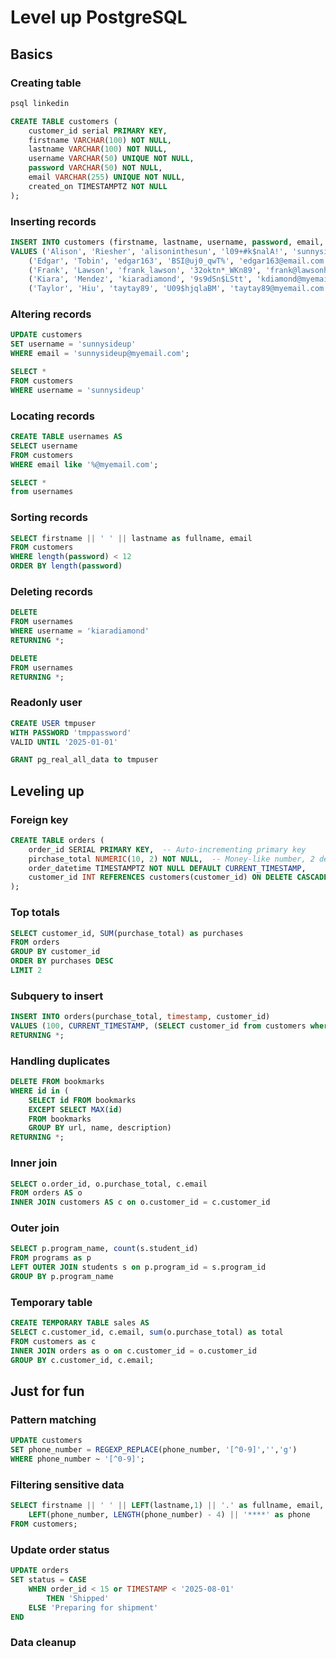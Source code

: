 # Level up PostgreSQL

## Basics

### Creating table

```sh
psql linkedin
```

```sql
CREATE TABLE customers (
    customer_id serial PRIMARY KEY,
    firstname VARCHAR(100) NOT NULL,
    lastname VARCHAR(100) NOT NULL,
    username VARCHAR(50) UNIQUE NOT NULL,
    password VARCHAR(50) NOT NULL,
    email VARCHAR(255) UNIQUE NOT NULL,
    created_on TIMESTAMPTZ NOT NULL
);
```

### Inserting records

```sql
INSERT INTO customers (firstname, lastname, username, password, email, created_on)
VALUES ('Alison', 'Riesher', 'alisoninthesun', 'l09+#k$nalA!', 'sunnysideup@myemail.com', CURRENT_TIMESTAMP),
    ('Edgar', 'Tobin', 'edgar163', 'BSI@uj0_qwT%', 'edgar163@email.com', CURRENT_TIMESTAMP),
    ('Frank', 'Lawson', 'frank_lawson', '32oktn*_WKn89', 'frank@lawsonhardware.com', CURRENT_TIMESTAMP),
    ('Kiara', 'Mendez', 'kiaradiamond', '9s9dSn$LStt', 'kdiamond@myemail.com', CURRENT_TIMESTAMP),
    ('Taylor', 'Hiu', 'taytay89', 'U09$hjqlaBM', 'taytay89@myemail.com', CURRENT_TIMESTAMP);
```

### Altering records

```sql
UPDATE customers
SET username = 'sunnysideup'
WHERE email = 'sunnysideup@myemail.com';

SELECT * 
FROM customers
WHERE username = 'sunnysideup'
```

### Locating records

```sql
CREATE TABLE usernames AS 
SELECT username
FROM customers
WHERE email like '%@myemail.com';

SELECT *
from usernames
```

### Sorting records

```sql
SELECT firstname || ' ' || lastname as fullname, email
FROM customers
WHERE length(password) < 12
ORDER BY length(password)
```

### Deleting records

```sql
DELETE 
FROM usernames
WHERE username = 'kiaradiamond'
RETURNING *;

DELETE 
FROM usernames
RETURNING *;
```

### Readonly user

```sql
CREATE USER tmpuser
WITH PASSWORD 'tmppassword'
VALID UNTIL '2025-01-01'

GRANT pg_real_all_data to tmpuser
```

## Leveling up

### Foreign key

```sql
CREATE TABLE orders (
    order_id SERIAL PRIMARY KEY,  -- Auto-incrementing primary key
    pirchase_total NUMERIC(10, 2) NOT NULL,  -- Money-like number, 2 decimal places
    order_datetime TIMESTAMPTZ NOT NULL DEFAULT CURRENT_TIMESTAMP,
    customer_id INT REFERENCES customers(customer_id) ON DELETE CASCADE
);
```

### Top totals

```sql
SELECT customer_id, SUM(purchase_total) as purchases
FROM orders
GROUP BY customer_id
ORDER BY purchases DESC
LIMIT 2
```

### Subquery to insert

```sql
INSERT INTO orders(purchase_total, timestamp, customer_id)
VALUES (100, CURRENT_TIMESTAMP, (SELECT customer_id from customers where email = 'edgar163@email.com'))
RETURNING *;
```

### Handling duplicates

```sql
DELETE FROM bookmarks
WHERE id in (
    SELECT id FROM bookmarks
    EXCEPT SELECT MAX(id) 
    FROM bookmarks
    GROUP BY url, name, description)
RETURNING *;
```

### Inner join

```sql
SELECT o.order_id, o.purchase_total, c.email 
FROM orders AS o
INNER JOIN customers AS c on o.customer_id = c.customer_id 
```

### Outer join

```sql
SELECT p.program_name, count(s.student_id)
FROM programs as p
LEFT OUTER JOIN students s on p.program_id = s.program_id
GROUP BY p.program_name
```

### Temporary table

```sql
CREATE TEMPORARY TABLE sales AS
SELECT c.customer_id, c.email, sum(o.purchase_total) as total
FROM customers as c
INNER JOIN orders as o on c.customer_id = o.customer_id
GROUP BY c.customer_id, c.email;
```

## Just for fun

### Pattern matching

```sql
UPDATE customers
SET phone_number = REGEXP_REPLACE(phone_number, '[^0-9]','','g')
WHERE phone_number ~ '[^0-9]';
```

### Filtering sensitive data

```sql
SELECT firstname || ' ' || LEFT(lastname,1) || '.' as fullname, email, 
    LEFT(phone_number, LENGTH(phone_number) - 4) || '****' as phone
FROM customers;
```

### Update order status

```sql
UPDATE orders
SET status = CASE
    WHEN order_id < 15 or TIMESTAMP < '2025-08-01' 
        THEN 'Shipped'
    ELSE 'Preparing for shipment'
END
```

### Data cleanup

```sql

```
